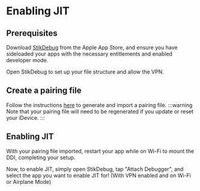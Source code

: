 # Enabling JIT
## Prerequisites
Download [StikDebug](https://apps.apple.com/us/app/stikdebug/id6744045754) from the Apple App Store, and ensure you have sideloaded your apps with the necessary entitlements and enabled developer mode.

Open StikDebug to set up your file structure and allow the VPN.
## Create a pairing file
Follow the instructions [here](/guide/guides/pairing-file) to generate and import a pairing file.
:::warning Note that your pairing file will need to be regenerated if you update or reset your iDevice.
:::
## Enabling JIT
With your pairing file imported, restart your app while on Wi-Fi to mount the DDI, completing your setup.

Now, to enable JIT, simply open StikDebug, tap "Attach Debugger", and select the app you want to enable JIT for! (With VPN enabled and on Wi-Fi or Airplane Mode)
